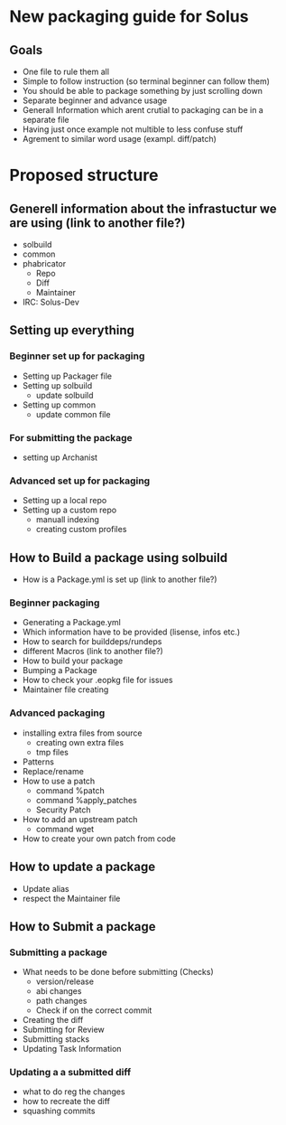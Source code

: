 # New packaging guide for Solus

## Goals

- One file to rule them all
- Simple to follow instruction (so terminal beginner can follow them)
- You should be able to package something by just scrolling down
- Separate beginner and advance usage
- Generall Information which arent crutial to packaging can be in a separate file
- Having just once example not multible to less confuse stuff
- Agrement to similar word usage (exampl. diff/patch)

# Proposed structure

## Generell information about the infrastuctur we are using (link to another file?)
- solbuild
- common
- phabricator
   - Repo
   - Diff
   - Maintainer
- IRC: Solus-Dev

## Setting up everything

### Beginner set up for packaging

- Setting up Packager file
- Setting up solbuild
   - update solbuild
- Setting up common
   - update common file

### For submitting the package

- setting up Archanist

### Advanced set up for packaging

- Setting up a local repo
- Setting up a custom repo
  - manuall indexing
  - creating custom profiles

## How to Build a package using solbuild

- How is a Package.yml is set up (link to another file?)

### Beginner packaging

- Generating a Package.yml
- Which information have to be provided (lisense, infos etc.)
- How to search for builddeps/rundeps
- different Macros (link to another file?)
- How to build your package
- Bumping a Package
- How to check your .eopkg file for issues
- Maintainer file creating

### Advanced packaging

- installing extra files from source
   - creating own extra files
   - tmp files
- Patterns
- Replace/rename
- How to use a patch
   - command %patch
   - command %apply_patches
   - Security Patch
- How to add an upstream patch
   - command wget
- How to create your own patch from code

## How to update a package

- Update alias
- respect the Maintainer file

## How to Submit a package

### Submitting a package

- What needs to be done before submitting (Checks)
   - version/release
   - abi changes
   - path changes
   - Check if on the correct commit
- Creating the diff
- Submitting for Review
- Submitting stacks
- Updating Task Information


### Updating a a submitted diff

- what to do reg the changes
- how to recreate the diff
- squashing commits


